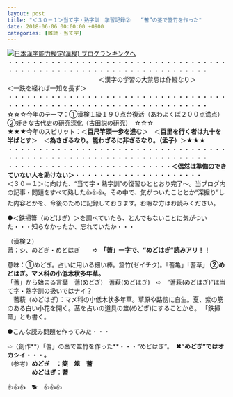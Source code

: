 ```yaml
---
layout: post
title: "＜３０－１＞当て字・熟字訓　学習記録②　　“蓍”の茎で筮竹を作った"
date: 2018-06-06 00:00:00 +0900
categories: [難読・当て字]
---
```


[![](/syuusyuu9701/assets/images/＜３０－１＞当て字・熟字訓-学習記録②-“蓍”の茎で筮竹を作った-br_c_3028_1.gif)](http://blog.with2.net/link.php?1659096:3028 "日本漢字能力検定(漢検) ブログランキングへ")[日本漢字能力検定(漢検) ブログランキングへ](http://blog.with2.net/link.php?1659096:3028)  
・・・・・・・・・・・・・・・・・・・・・・・・・・・・・・・・・・・・・・・・・・・・・・・・・・・・・・・・・・・・・・・・・・・・・  
　　　　　　　　　　　　　　　＜漢字の学習の大禁忌は作輟なり＞　　　　　＜一跌を経れば一知を長ず＞　　　　　  
・・・・・・・・・・・・・・・・・・・・・・・・・・・・・・・・・・・・・・・・・・・・・・・・・・・・・・・・・・・・・・・・・・・・・  
☆☆☆今年のテーマ：①漢検１級１９０点台復活（あわよくば２００点満点）　②好きな古代史の研究深化（古田説の研究）　☆☆☆  
★★★今年のスピリット：＜**百尺竿頭一歩を進む**＞　＜**百里を行く者は九十を半ばとす**＞　＜**為さざるなり。能わざるに非ざるなり。（孟子）**＞★★★  
・・・・・・・・・・・・・・・・・・・・・・・・・・・・・・・・・・・・・・・・・・・・・・・・・・・・・・・・・・・・・・・・・・・・・  
・・・・・・・・・・・・・・・・・・・・・・・・・・・**＜偶然は準備のできていない人を助けない＞**・・・・・・・・・・・・・・・・・・・・・  
＜３０－１＞に向けた、“当て字・熟字訓”の復習ひととおり完了～。当ブログ内の記事・問題をすべて熟した👍👍👍。その中で、気がついたこととか“深掘り”した内容とかを、今後のために記録しておきます。お暇な方はお読みください。  
  
●＜鉄掃箒（めどはぎ）＞を調べていたら、とんでもないことに気がついた・・・知らなかったか、忘れていたか・・・  
  
（漢検２）　  
蓍：シ、めどぎ・めどはぎ　　**➪　「蓍」一字で、“めどはぎ”読みアリ！！**  
  
意味：①めどぎ。占いに用いる細い棒。筮竹(ゼイチク)。「蓍亀」「蓍草」 **②めどはぎ。マメ科の小低木状多年草。**  
「蓍」から始まる言葉　蓍(めどぎ)　蓍萩(めどはぎ)　➪　“蓍萩(めどはぎ)”は当て字・熟字訓の扱いではナイ？  
　蓍萩（めどはぎ）：マメ科の小低木状多年草。草原や路傍に自生。夏、紫の筋のある白い小花を開く。茎を占いの道具の筮(めどぎ)にすることから。 「鉄掃箒」とも書く。  
  
●こんな読み問題を作ってみた・・・  
  
➪（創作**）「蓍」の茎で筮竹を作った**・・・“めどはぎ”。　**✖“めどぎ”ではオカシイ・・・。**  
（参考）**めどぎ　：筴　筮　蓍**  
　　　　**めどはぎ：蓍**  
  
👍👍👍　🐕　👍👍👍